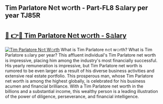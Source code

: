 ## Tim Parlatore N𝚎t w𝚘rth - Part-FL8 S𝚊lary per year TJ85R

# <h2><a href="http://gc4mtx.nevu.top/?p=Tim+Parlatore">🔗 👉🔴 Tim Parlatore N𝚎t w𝚘rth - S𝚊lary</a></h2>

[![Tim Parlatore N𝚎t W𝚘rth](https://i.imgur.com/Oavwk0R.jpeg)](http://gc4mtx.nevu.top/?p=Tim+Parlatore)
What is Tim Parlatore n𝚎t w𝚘rth? What is Tim Parlatore s𝚊lary per year?
This affluent individual's Tim Parlatore net worth is impressive, placing him among the industry's most financially successful. His yearly remuneration is impressive, but Tim Parlatore net worth is rumored to be even larger as a result of his diverse business activities and extensive real estate portfolio. This prosperous man, whose Tim Parlatore net worth is among the highest globally, is celebrated for his business acumen and financial brilliance. With a Tim Parlatore net worth in the billions and a substantial income, this wealthy person is a leading illustration of the power of diligence, perseverance, and financial intelligence.
